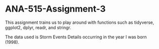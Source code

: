 # ANA-515-Assignment-3

This assignment trains us to play around with functions such as tidyverse, ggplot2, dplyr, readr, and stringr.

The data used is Storm Events Details occurring in the year I was born (1998).
